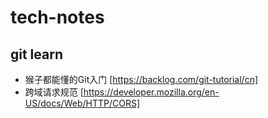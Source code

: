 # tech-notes


## git learn 
* 猴子都能懂的Git入门 [https://backlog.com/git-tutorial/cn]
* 跨域请求规范 [https://developer.mozilla.org/en-US/docs/Web/HTTP/CORS]
